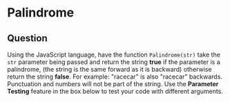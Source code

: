 # Palindrome
 
## Question
Using the JavaScript language, have the function `Palindrome(str)` take the `str` parameter being passed and return the string <b>true</b> if the parameter is a palindrome, (the string is the same forward as it is backward) otherwise return the string <b>false</b>.
For example: "racecar" is also "racecar" backwards.
Punctuation and numbers will not be part of the string.
Use the <b>Parameter Testing</b> feature in the box below to test your code with different arguments.